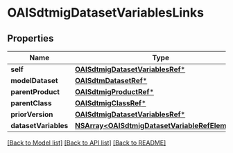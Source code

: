 # OAISdtmigDatasetVariablesLinks

## Properties
Name | Type | Description | Notes
------------ | ------------- | ------------- | -------------
**self** | [**OAISdtmigDatasetVariablesRef***](OAISdtmigDatasetVariablesRef.md) |  | [optional] 
**modelDataset** | [**OAISdtmDatasetRef***](OAISdtmDatasetRef.md) |  | [optional] 
**parentProduct** | [**OAISdtmigProductRef***](OAISdtmigProductRef.md) |  | [optional] 
**parentClass** | [**OAISdtmigClassRef***](OAISdtmigClassRef.md) |  | [optional] 
**priorVersion** | [**OAISdtmigDatasetVariablesRef***](OAISdtmigDatasetVariablesRef.md) |  | [optional] 
**datasetVariables** | [**NSArray&lt;OAISdtmigDatasetVariableRefElement&gt;***](OAISdtmigDatasetVariableRefElement.md) |  | [optional] 

[[Back to Model list]](../README.md#documentation-for-models) [[Back to API list]](../README.md#documentation-for-api-endpoints) [[Back to README]](../README.md)


